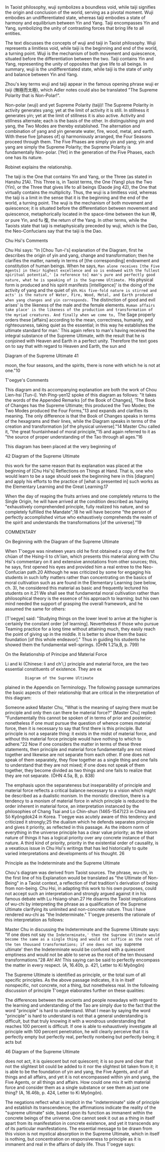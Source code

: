 In Taoist philosophy, wuji symbolizes a boundless void, while taiji signifies the origin and conclusion of the world, serving as a pivotal moment. Wuji embodies an undifferentiated state, whereas taiji embodies a state of harmony and equilibrium between Yin and Yang. Taiji encompasses Yin and Yang, symbolizing the unity of contrasting forces that bring life to all entities.

The text discusses the concepts of wuji and taiji in Taoist philosophy. Wuji represents a limitless void, while taiji is the beginning and end of the world, a turning point. Wuji is the mechanism of both movement and quiescence, situated before the differentiation between the two. Taiji contains Yin and Yang, representing the unity of opposites that give life to all beings. In summary, wuji is the undifferentiated state, while taiji is the state of unity and balance between Yin and Yang.

Zhou's key terms wuji and taiji appear in the famous opening phrase wuji er taiji (無極而太極), which Adler notes could also be translated "The Supreme Polarity that is Non-Polar!".

Non-polar (wuji) and yet Supreme Polarity (taiji)! The Supreme Polarity in activity generates yang; yet at the limit of activity it is still. In stillness it generates yin; yet at the limit of stillness it is also active. Activity and stillness alternate; each is the basis of the other. In distinguishing yin and yang, the Two Modes are thereby established. The alternation and combination of yang and yin generate water, fire, wood, metal, and earth. With these five [phases of] qi harmoniously arranged, the Four Seasons proceed through them. The Five Phases are simply yin and yang; yin and yang are simply the Supreme Polarity; the Supreme Polarity is fundamentally Non-polar. [Yet] in the generation of the Five Phases, each one has its nature. 

Robinet explains the relationship.

The taiji is the One that contains Yin and Yang, or the Three (as stated in Hanshu 21A). This Three is, in Taoist terms, the One (Yang) plus the Two (Yin), or the Three that gives life to all beings (Daode jing 42), the One that virtually contains the multiplicity. Thus, the wuji is a limitless void, whereas the taiji is a limit in the sense that it is the beginning and the end of the world, a turning point. The wuji is the mechanism of both movement and quiescence; it is situated before the differentiation between movement and quiescence, metaphorically located in the space-time between the kun 坤, or pure Yin, and fu 復, the return of the Yang. In other terms, while the Taoists state that taiji is metaphysically preceded by wuji, which is the Dao, the Neo-Confucians say that the taiji is the Dao.

Chu Hsi's Comments

Chu Hsi says: "In [Chou Tun-i's] explanation of the Diagram, first he describes the origin of yin and yang, change and transformation; then he clarifies the matter, namely in terms of [the corresponding] endowment and constitution of human beings. When he says, `Man alone receives [the Five Agents] in their highest excellence and so is endowed with the fullest spir­itual potential,' [a reference to] man's pure and perfectly good nature, what he is speaking of is the Supreme Ultimate. `His physical form is produced and his spirit manifests [intelligence]' is the doing of the activity of yang and the quiet of yin. `His five-fold nature is stirred and acts' is the nature of Water, Fire, Wood, Metal, and Earth produced when yang changes and yin corresponds. `The distinction of good and evil arises' is the like­ness of the male and the female elements. `Human affairs take place' is the likeness of the production and transformation of the myriad creatures. And finally when we come to, `The Sage properly orders these [affairs] according to the mean, correctness, humanity, and righteousness, taking quiet as the essential; in this way he establishes the ultimate standard for man.' This again refers to man's having received the integral substance of the Supreme Ultimate, with the result that he is conjoined with Heaven and Earth in a perfect unity. Therefore the text goes on to say that with regard to Heaven and Earth, the sun and

Diagram of the Supreme Ultimate              41

moon, the four seasons, and the spirits, there is none with which he is not at one."10

T'oegye's Comments

This diagram and its accompanying explanation are both the work of Chou Lien-hsi [Tun-i]. Yeh Ping-yen12 spoke of this diagram as follows: "It takes the words of the Appended Remarks [of the Book of Changes], 'The Book of Changes has the Supreme Ultimate; this produced the Two Modes; the Two Modes produced the Four Forms,"13 and expands and clarifies its meaning. The only difference is that the Book of Changes speaks in terms of the hexagrams and their lines, while the Diagram speaks in terms of the creation and transformation [of the phys­ical universe]."14 Master Chu called it, "the great fountainhead of moral principle,"15 and again referred to it as "the source of proper understanding of the Tao through all ages."16

This diagram has been placed at the very beginning of

42          Diagram of the Supreme Ultimate

this work for the same reason that its explanation was placed at the beginning of [Chu Hsi's] Reflections on Things at Hand. That is, one who would learn to be a sage should seek the beginning here in this [diagram] and apply his efforts to the practice of [what is presented in] such works as the Elementary Learning and the Great Learning.17

When the day of reaping the fruits arrives and one com­pletely returns to the Single Origin, he will have arrived at the condition described as having "exhaustively comprehended prin­ciple, fully realized his nature, and so completely fulfilled the Mandate";18 he will have become "the person of perfectly ac­complished virtue who exhaustively comprehends the realm of the spirit and understands the transformations [of the universe]."19

COMMENTARY

On Beginning with the Diagram of the Supreme Ultimate

When T'oegye was nineteen years old he first obtained a copy of the first chüan of the Hsing-li to ch'iian, which presents this material along with Chu Hsi's commentary on it and extensive annotations from other sources; this, he says, first opened his eyes and provided him a real entree to the Neo-Confucian path.20 Although he was criticized by some for engaging his students in such lofty matters rather than concentrating on the basics of moral cultivation such as are found in the Elementary Learning (see below, ch. 3), he considered this material as basic and frequently lectured his students on it.21 We shall see that fundamental moral cultivation rather than philosophical theory is the essence of his approach to learning; but his own mind needed the support of grasping the overall framework, and he assumed the same for others:

[T'oegye] said: "Studying things on the lower level to arrive at the higher is certainly the constant order [of learning]. Nevertheless if those who pursue Teaming practice for a long time without attaining much, they easily reach the point of giving up in the middle. It is better to show them the basic foundation [of this whole endeavor]." Thus in guiding his students he showed them the fundamental well-springs. (ŎHN 1.21a,B, p. 799)

On the Relationship of Principe and Material Force

Li and ki (Chinese: li and ch'i,) principle and material force, are the two essential constituents of existence. They are ex

             Diagram of the Supreme Ultimate

plained in the Appendix on Terminology. The following passage sum­marizes the basic aspects of their relationship that are critical in the interpretation of this diagram:

Someone asked Master Chu, "What is the meaning of saying there must be principle and only then can there be material force?" [Master Chu] replied: "Fundamentally this cannot be spoken of in terms of prior and posterior; nonetheless if one must pursue the question of whence comes material force, then it is necessary to say that first there is this principle. But principle is not a separate thing: it exists in the midst of material force, and without this material force principle would have nothing to which to adhere."22 Now if one considers the matter in terms of these three statements, then principle and material force fundamentally are not mixed together and likewise are not separate from each other. If one does not speak of them separately, they flow together as a single thing and one fails to understand that they are not mixed; if one does not speak of them together, they become divided as two things and one fails to realize that they are not separate. (ŎHN 4.5a, B, p. 838)

The emphasis upon the separateness but inseparability of principle and material force reflects a critical balance necessary to a vision which might be described as a dualistic monism. In the monistic direction, there is a tendency to a monism of material force in which principle is reduced to the order inherent in material force, an interpretation instanced by the philosophies of Chang Tsai and Lo Chin-shun (1465-­1547)23 in China and Sŏ Kyŏngdok24 in Korea. T'oegye was acutely aware of this tendency and criticized it strongly;25 the dualism which he defends separates principle and gives it priority, as reflected in this passage. As the inborn norm of everything in the universe principle has a clear value priority; as the inborn nature of things it has a logical priority over any concrete instance of that nature. A third kind of priority, priority in the existential order of causality, is a vexatious issue in Chu Hsi's writings that has led historically to quite varied interpretations and developments of his thought. 26

Principle as the Indeterminate and the Supreme Ultimate

Chou's diagram was derived from Taoist sources. The phrase, wu-chi, in the first line of his Explanation would be translated as "the Ultimate of Non-Being" in a Taoist context, a reflection of that tradition's derivation of being from non-being. Chu Hsi, in adapt­ing this work to his own purposes, could not accept such an inter­pretation and strongly argued against it in his famous debate with Lu Hsiang-shan.27 He disarms the Taoist implications of wu-chi by inter­preting the phrase as a qualification of the Supreme Ultimate clarifying its unlimited and non-concrete nature. Thus I have rendered wu-chi as "the Indeterminate." T'oegye presents the rationale of this inter­pretation as follows:

Master Chu in discussing the Indeterminate and the Supreme Ultimate says: "If one does not say `the Indeterminate,' then the Supreme Ultimate would become the same as a single thing and would not suffice as the root of the ten thousand transformations; if one does not say `supreme ultimate' then the Indeterminate would be confused with a quiescent emptiness and would not be able to serve as the root of the ten thousand transformations."28 Ah! Ah! This saying can be said to perfectly encompass the matter in every respect. (A, 16.40b, p. 421, Letter to Ki Myŏngŏn)

The Supreme Ultimate is identified as principle, or the total sum of all specific principles. As the above passage indicates, it is in itself nonspecific, not concrete, not a thing, but nonetheless real. In the following discussion of principle T'oegye elaborates further on these qualities:

The differences between the ancients and people nowadays with regard to the learning and understanding of the Tao are simply due to the fact that the word "principle" is hard to understand. What I mean by saying the word "principle" is hard to understand is not that a general understanding is difficult, but that truly knowing it with a wondrous understanding that reaches 100 percent is difficult. If one is able to exhaustively investigate all principle with 100 percent penetration, he will clearly perceive that it is perfectly empty but perfectly real, perfectly nonbeing but perfectly being; it acts but

46              Diagram of the Supreme Ultimate

does not act, it is quiescent but not quiescent; it is so pure and clear that not the slightest bit could be added to it nor the slightest bit taken from it; it is able to be the foundation of yin and yang, the Five Agents, and of all things and all affairs, and yet it is not encompassed within yin and yang, the Five Agents, or all things and affairs. How could one mix it with material force and consider them as a single substance or see them as just one thing? (A, 16.46b, p. 424, Letter to Ki Myŏngŏn).

The negations reflect what is implicit in the "indeterminate" side of principle and establish its transcendence; the affirmations indicate the reality of the "supreme ultimate" side, based upon its function as immanent within the concrete beings of the universe. One cannot seek it out as a thing in itself apart from its manifestation in concrete existence, and yet it transcends any of its particular manifestations. The essential message to be drawn from this vision is not mystical absorption in the Supreme Ultimate, which in itself is nothing, but concentration on responsiveness to principle as it is immanent and real in the affairs of daily life. Thus T'oegye says:

